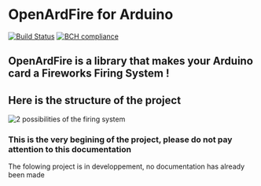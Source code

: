 # OpenArdFire for Arduino
[![Build Status](https://travis-ci.org/storca/OpenArdFire.svg?branch=master)](https://travis-ci.org/storca/OpenArdFire)
[![BCH compliance](https://bettercodehub.com/edge/badge/storca/OpenArdFire?branch=master)](https://bettercodehub.com/)

## OpenArdFire is a library that makes your Arduino card a Fireworks Firing System !

## Here is the structure of the project

![2 possibilities of the firing system](https://raw.githubusercontent.com/storca/OpenArdFire/master/doc/img/physical.png)

### This is the very begining of the project, please do not pay attention to this documentation
The folowing project is in developpement, no documentation has already been made
